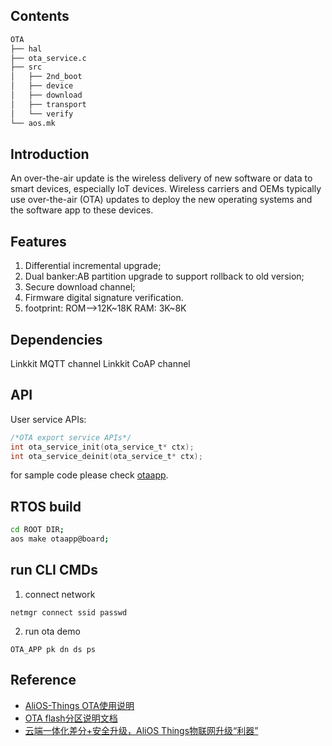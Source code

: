 ## Contents

```sh
OTA
├── hal
├── ota_service.c
├── src
│   ├── 2nd_boot
│   ├── device
│   ├── download
│   ├── transport
│   └── verify
└── aos.mk
```

## Introduction

An over-the-air update is the wireless delivery of new software or data to smart devices, especially IoT devices. Wireless carriers and OEMs typically use over-the-air (OTA) updates to deploy the new operating systems and the software app to these devices.

## Features

1. Differential incremental upgrade;
2. Dual banker:AB partition upgrade to support rollback to old version;
3. Secure download channel;
4. Firmware digital signature verification.
5. footprint: ROM-->12K~18K RAM: 3K~8K

## Dependencies

Linkkit MQTT channel
Linkkit CoAP channel

## API

User service APIs:

```c
/*OTA export service APIs*/
int ota_service_init(ota_service_t* ctx);
int ota_service_deinit(ota_service_t* ctx);
```

for sample code please check [otaapp](../../../app/example/otaapp/).
## RTOS build
```sh
cd ROOT DIR;
aos make otaapp@board;
```

## run CLI CMDs
1. connect network
```
netmgr connect ssid passwd
```
2. run ota demo

```
OTA_APP pk dn ds ps
```

## Reference

* [AliOS-Things OTA使用说明](https://github.com/alibaba/AliOS-Things/wiki/OTA-Tutorial)
* [OTA flash分区说明文档](https://github.com/alibaba/AliOS-Things/wiki/OTA-Flash-Partitions-Overview)
* [云端一体化差分+安全升级，AliOS Things物联网升级“利器”](https://mp.weixin.qq.com/s/Pb8Lleuww1r7qQJHu5ON8g)
